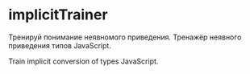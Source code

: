 # implicitTrainer

Тренируй понимание неявномого приведения.
Тренажёр неявного приведения типов JavaScript.

Train implicit conversion of types JavaScript.
